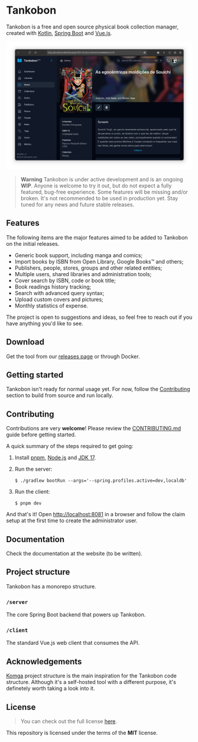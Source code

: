 # Tankobon

Tankobon is a free and open source physical book collection manager,
created with [Kotlin], [Spring Boot] and [Vue.js].

<p align="center">
  <picture style="width: 90%">
    <source media="(prefers-color-scheme: dark)" srcset="./.github/images/book-demo-img-dark.png">
    <source media="(prefers-color-scheme: light)" srcset="./.github/images/book-demo-img-light.png">
    <img alt="Screenshot of Tankobon" src="./.github/images/book-demo-img-dark.png">
  </picture>
</p>

> **Warning**
> Tankobon is under active development and is an ongoing **WIP**.
> Anyone is welcome to try it out, but do not expect a fully featured,
> bug-free experience. Some features will be missing and/or broken.
> It's not recommended to be used in production yet. Stay tuned
> for any news and future stable releases.

[Kotlin]: https://kotlinlang.org/
[Spring Boot]: https://spring.io/
[Vue.js]: https://vuejs.org/

## Features

The following items are the major features aimed to be added to
Tankobon on the initial releases.

- Generic book support, including manga and comics;
- Import books by ISBN from Open Library, Google Books™ and others;
- Publishers, people, stores, groups and other related entities;
- Multiple users, shared libraries and administration tools;
- Cover search by ISBN, code or book title;
- Book readings history tracking;
- Search with advanced query syntax;
- Upload custom covers and pictures;
- Monthly statistics of expense.

The project is open to suggestions and ideas, so feel free
to reach out if you have anything you'd like to see.

## Download

Get the tool from our [releases page] or through Docker.

[releases page]: https://github.com/alessandrojean/tankobon

## Getting started

Tankobon isn't ready for normal usage yet. For now, follow the [Contributing]
section to build from source and run locally.

[Contributing]: #contributing

## Contributing

Contributions are very **welcome**! Please review the [CONTRIBUTING.md]
guide before getting started.

A quick summary of the steps required to get going:

1. Install [pnpm], [Node.js] and [JDK 17].
2. Run the server:
   
   ```console
   $ ./gradlew bootRun --args='--spring.profiles.active=dev,localdb'
   ```
3. Run the client:

   ```console
   $ pnpm dev
   ```

And that's it! Open [http://localhost:8081](http://localhost:8081) in a browser
and follow the claim setup at the first time to create the administrator user.

[pnpm]: https://pnpm.io/
[Node.js]: https://nodejs.org/
[JDK 17]: https://openjdk.org/projects/jdk/17/
[CONTRIBUTING.md]: CONTRIBUTING.md

## Documentation

Check the documentation at the website (to be written).

## Project structure

Tankobon has a monorepo structure.

### `/server`

The core Spring Boot backend that powers up Tankobon.

### `/client`

The standard Vue.js web client that consumes the API.

## Acknowledgements

[Komga] project structure is the main inspiration for the Tankobon
code structure. Although it's a self-hosted tool with a different
purpose, it's definetely worth taking a look into it. 

[Komga]: https://github.com/gotson/komga/

## License

> You can check out the full license [here](LICENSE).

This repository is licensed under the terms of the **MIT** license.

